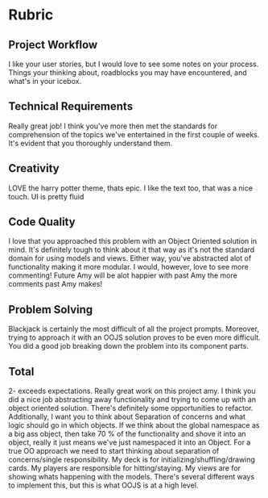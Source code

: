 # Rubric

## Project Workflow
I like your user stories, but I would love to see some notes on your process. Things your thinking about, roadblocks you may have encountered, and what's in your icebox.

## Technical Requirements
Really great job! I think you've more then met the standards for comprehension of the topics we've entertained in the first couple of weeks. It's evident that you thoroughly understand them.

## Creativity
LOVE the harry potter theme, thats epic. I like the text too, that was a nice touch. UI is pretty fluid

## Code Quality
I love that you approached this problem with an Object Oriented solution in mind. It's definitely tough to think about it that way as it's not the standard domain for using models and views. Either way, you've abstracted alot of functionality making it more modular. I would, however, love to see more commenting! Future Amy will be alot happier with past Amy the more comments past Amy makes!

## Problem Solving
Blackjack is certainly the most difficult of all the project prompts. Moreover, trying to approach it with an OOJS solution proves to be even more difficult. You did a good job breaking down the problem into its component parts.

## Total
2- exceeds expectations. Really great work on this project amy. I think you did a nice job abstracting away functionality and trying to come up with an object oriented solution. There's definitely some opportunities to refactor. Additionally, I want you to think about Separation of concerns and what logic should go in which objects. If we think about the global namespace as a big ass object, then take 70 % of the functionality and shove it into an object, really it just means we've just namespaced it into an Object. For a true OO approach we need to start thinking about separation of concerns/single responsibility.  My deck is for initializing/shuffling/drawing cards. My players are responsible for hitting/staying. My views are for showing whats happening with the models. There's several different ways to implement this, but this is what OOJS is at a high level.
